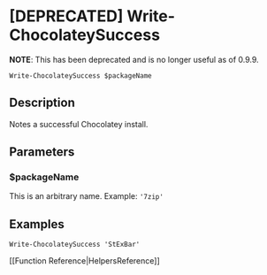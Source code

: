 # [DEPRECATED] Write-ChocolateySuccess

**NOTE**: This has been deprecated and is no longer useful as of 0.9.9.

`Write-ChocolateySuccess $packageName`

## Description
Notes a successful Chocolatey install.

## Parameters
### $packageName
This is an arbitrary name.
Example: `'7zip'`

## Examples
`Write-ChocolateySuccess 'StExBar'`

[[Function Reference|HelpersReference]]